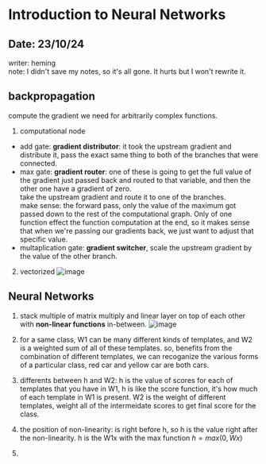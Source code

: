 # Introduction to Neural Networks

## Date: 23/10/24
writer: heming \
note: I didn't save my notes, so it's all gone. It hurts but I won't rewrite it.

## backpropagation
compute the gradient we need for arbitrarily complex functions.
1. computational node
- add gate: **gradient distributor**: it took the upstream gradient and distribute it, pass the exact same thing to both of the branches that were connected.
- max gate: **gradient router**: one of these is going to get the full value of the gradient just passed back and routed to that variable, and then the other one have a gradient of zero.\
 take the upstream gradient and route it to one of the branches.\
make sense: the forward pass, only the value of the maximum got passed down to the rest of the computational graph. Only of one function effect the function computation at the end, so it makes sense that when we're passing our gradients back, we just want to adjust that specific value.
- multaplication gate: **gradient switcher**, scale the upstream gradient by the value of the other branch.
2. vectorized
![image](https://github.com/user-attachments/assets/99b207b4-3889-41fa-859a-8d7f825da357)

## Neural Networks
1. stack multiple of  matrix multiply and linear layer on top of each other with **non-linear functions** in-between.
![image](https://github.com/user-attachments/assets/0a1a253e-3252-43df-bb66-63f906fca3c0)

2. for a same class, W1 can be many different kinds of templates, and W2 is a weighted sum of all of these templates. so, benefits from the combination of different templates, we can recoganize the various forms of a particular class, red car and yellow car are both cars.
3. differents between h and W2: h is the value of scores for each of templates that you have in W1, h is like the score function, it's how much of each template in W1 is present. W2 is the weight of different templates, weight all of the intermeidate scores to get final score for the class.
4. the position of non-linearity: is right before h, so h is the value right after the non-linearity. h is the W1x with the max function $h=max(0, Wx)$
5. 

